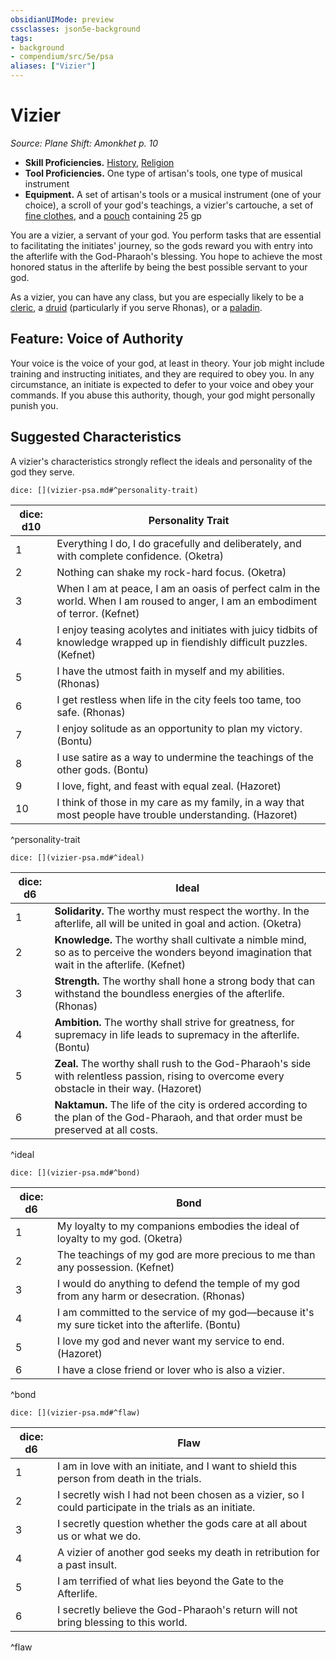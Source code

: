 ```yaml
---
obsidianUIMode: preview
cssclasses: json5e-background
tags:
- background
- compendium/src/5e/psa
aliases: ["Vizier"]
---
```

# Vizier
*Source: Plane Shift: Amonkhet p. 10*  

- **Skill Proficiencies.** [History](2-Mechanics/CLI/rules/skills.md#History), [Religion](2-Mechanics/CLI/rules/skills.md#Religion)  
- **Tool Proficiencies.** One type of artisan's tools, one type of musical instrument  
- **Equipment.** A set of artisan's tools or a musical instrument (one of your choice), a scroll of your god's teachings, a vizier's cartouche, a set of [fine clothes](2-Mechanics/CLI/items/fine-clothes.md), and a [pouch](2-Mechanics/CLI/items/pouch.md) containing 25 gp  

You are a vizier, a servant of your god. You perform tasks that are essential to facilitating the initiates' journey, so the gods reward you with entry into the afterlife with the God-Pharaoh's blessing. You hope to achieve the most honored status in the afterlife by being the best possible servant to your god.

As a vizier, you can have any class, but you are especially likely to be a [cleric](2-Mechanics/CLI/classes/cleric.md), a [druid](2-Mechanics/CLI/classes/druid.md) (particularly if you serve Rhonas), or a [paladin](2-Mechanics/CLI/classes/paladin.md).

## Feature: Voice of Authority

Your voice is the voice of your god, at least in theory. Your job might include training and instructing initiates, and they are required to obey you. In any circumstance, an initiate is expected to defer to your voice and obey your commands. If you abuse this authority, though, your god might personally punish you.

## Suggested Characteristics

A vizier's characteristics strongly reflect the ideals and personality of the god they serve.

`dice: [](vizier-psa.md#^personality-trait)`

| dice: d10 | Personality Trait |
|-----------|-------------------|
| 1 | Everything I do, I do gracefully and deliberately, and with complete confidence. (Oketra) |
| 2 | Nothing can shake my rock-hard focus. (Oketra) |
| 3 | When I am at peace, I am an oasis of perfect calm in the world. When I am roused to anger, I am an embodiment of terror. (Kefnet) |
| 4 | I enjoy teasing acolytes and initiates with juicy tidbits of knowledge wrapped up in fiendishly difficult puzzles. (Kefnet) |
| 5 | I have the utmost faith in myself and my abilities. (Rhonas) |
| 6 | I get restless when life in the city feels too tame, too safe. (Rhonas) |
| 7 | I enjoy solitude as an opportunity to plan my victory. (Bontu) |
| 8 | I use satire as a way to undermine the teachings of the other gods. (Bontu) |
| 9 | I love, fight, and feast with equal zeal. (Hazoret) |
| 10 | I think of those in my care as my family, in a way that most people have trouble understanding. (Hazoret) |
^personality-trait

`dice: [](vizier-psa.md#^ideal)`

| dice: d6 | Ideal |
|----------|-------|
| 1 | **Solidarity.** The worthy must respect the worthy. In the afterlife, all will be united in goal and action. (Oketra) |
| 2 | **Knowledge.** The worthy shall cultivate a nimble mind, so as to perceive the wonders beyond imagination that wait in the afterlife. (Kefnet) |
| 3 | **Strength.** The worthy shall hone a strong body that can withstand the boundless energies of the afterlife. (Rhonas) |
| 4 | **Ambition.** The worthy shall strive for greatness, for supremacy in life leads to supremacy in the afterlife. (Bontu) |
| 5 | **Zeal.** The worthy shall rush to the God-Pharaoh's side with relentless passion, rising to overcome every obstacle in their way. (Hazoret) |
| 6 | **Naktamun.** The life of the city is ordered according to the plan of the God-Pharaoh, and that order must be preserved at all costs. |
^ideal

`dice: [](vizier-psa.md#^bond)`

| dice: d6 | Bond |
|----------|------|
| 1 | My loyalty to my companions embodies the ideal of loyalty to my god. (Oketra) |
| 2 | The teachings of my god are more precious to me than any possession. (Kefnet) |
| 3 | I would do anything to defend the temple of my god from any harm or desecration. (Rhonas) |
| 4 | I am committed to the service of my god—because it's my sure ticket into the afterlife. (Bontu) |
| 5 | I love my god and never want my service to end. (Hazoret) |
| 6 | I have a close friend or lover who is also a vizier. |
^bond

`dice: [](vizier-psa.md#^flaw)`

| dice: d6 | Flaw |
|----------|------|
| 1 | I am in love with an initiate, and I want to shield this person from death in the trials. |
| 2 | I secretly wish I had not been chosen as a vizier, so I could participate in the trials as an initiate. |
| 3 | I secretly question whether the gods care at all about us or what we do. |
| 4 | A vizier of another god seeks my death in retribution for a past insult. |
| 5 | I am terrified of what lies beyond the Gate to the Afterlife. |
| 6 | I secretly believe the God-Pharaoh's return will not bring blessing to this world. |
^flaw